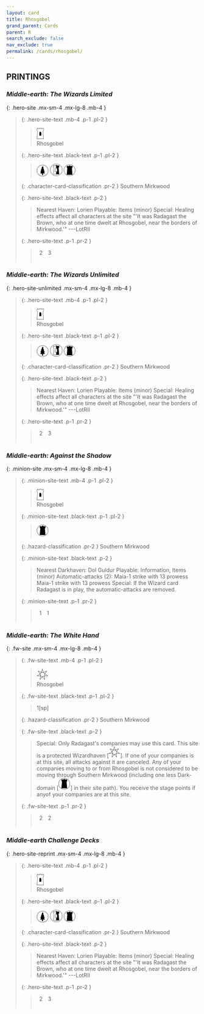 ```yaml
---
layout: card
title: Rhosgobel
grand_parent: Cards
parent: R
search_exclude: false
nav_exclude: true
permalink: /cards/rhosgobel/
---
```


## PRINTINGS


### _Middle-earth: The Wizards Limited_

{: .hero-site .mx-sm-4 .mx-lg-8 .mb-4 }
> {: .hero-site-text .mb-4 .p-1 .pl-2 }
> > <div class="card-mp"><img src="/assets/images/free-hold.svg"></div>
> > <div class="character-card-name">Rhosgobel</div>
>
> {: .hero-site-text .black-text .p-1 .pl-2 }
> > ![](/assets/images/wilderness.svg) ![](/assets/images/border-land.svg) ![](/assets/images/dark-domain.svg)
>
> {: .character-card-classification .pr-2 }
> Southern Mirkwood
>
> {: .hero-site-text .black-text .p-2 }
> > Nearest Haven: Lorien Playable: Items (minor) Special: Healing effects affect all characters at the site  "'It was Radagast the Brown, who at one time dwelt at Rhosgobel, near the borders of Mirkwood.'" ---LotRII 
> 
> {: .hero-site-text .p-1 .pr-2 }
> > <div class="hero-site-draw"><span class="hero-you-draw">&ensp;2&ensp;</span><span class="hero-opp-draw">&ensp;3&ensp;</span></div>
> > <div class="card-corruption">&nbsp;</div>

### _Middle-earth: The Wizards Unlimited_

{: .hero-site-unlimited .mx-sm-4 .mx-lg-8 .mb-4 }
> {: .hero-site-text .mb-4 .p-1 .pl-2 }
> > <div class="card-mp"><img src="/assets/images/free-hold.svg"></div>
> > <div class="character-card-name">Rhosgobel</div>
>
> {: .hero-site-text .black-text .p-1 .pl-2 }
> > ![](/assets/images/wilderness.svg) ![](/assets/images/border-land.svg) ![](/assets/images/dark-domain.svg)
>
> {: .character-card-classification .pr-2 }
> Southern Mirkwood
>
> {: .hero-site-text .black-text .p-2 }
> > Nearest Haven: Lorien Playable: Items (minor) Special: Healing effects affect all characters at the site  "'It was Radagast the Brown, who at one time dwelt at Rhosgobel, near the borders of Mirkwood.'" ---LotRII 
> 
> {: .hero-site-text .p-1 .pr-2 }
> > <div class="hero-site-draw"><span class="hero-you-draw">&ensp;2&ensp;</span><span class="hero-opp-draw">&ensp;3&ensp;</span></div>
> > <div class="card-corruption">&nbsp;</div>

### _Middle-earth: Against the Shadow_

{: .minion-site .mx-sm-4 .mx-lg-8 .mb-4 }
> {: .minion-site-text .mb-4 .p-1 .pl-2 }
> > <div class="card-mp"><img src="/assets/images/free-hold.svg"></div>
> > <div class="card-name">Rhosgobel</div>
>
> {: .minion-site-text .black-text .p-1 .pl-2 }
> > ![](/assets/images/dark-domain.svg)
>
> {: .hazard-classification .pr-2 }
> Southern Mirkwood
>
> {: .minion-site-text .black-text .p-2 }
> > Nearest Darkhaven: Dol Guldur  Playable: Information, Items (minor) Automatic-attacks (2):  Maia-1 strike with 13 prowess Maia-1 strike with 13 prowess Special: If the Wizard card Radagast is in play, the automatic-attacks are removed. 
> 
> {: .minion-site-text .p-1 .pr-2 }
> > <div class="hero-site-draw"><span class="minion-you-draw">&ensp;1&ensp;</span><span class="minion-opp-draw">&ensp;1&ensp;</span></div>
> > <div class="card-corruption">&nbsp;</div>

### _Middle-earth: The White Hand_

{: .fw-site .mx-sm-4 .mx-lg-8 .mb-4 }
> {: .fw-site-text .mb-4 .p-1 .pl-2 }
> > <div class="card-mp"><img src="/assets/images/free-haven.svg"></div>
> > <div class="card-name">Rhosgobel</div>
>
> {: .fw-site-text .black-text .p-1 .pl-2 }
> > 1[sp]
>
> {: .hazard-classification .pr-2 }
> Southern Mirkwood
>
> {: .fw-site-text .black-text .p-2 }
> > Special: Only Radagast's companies may use this card. This site is a protected Wizardhaven \[![](/assets/images/free-haven.svg)]. If one of your companies is at this site, all attacks against it are canceled. Any of your companies moving to or from Rhosgobel is not considered to be moving through Southern Mirkwood (including one less Dark-domain \[![](/assets/images/dark-domain.svg)] in their site path). You receive the stage points if anyof your companies are at this site.  
> 
> {: .fw-site-text .p-1 .pr-2 }
> > <div class="hero-site-draw"><span class="minion-you-draw">&ensp;2&ensp;</span><span class="minion-opp-draw">&ensp;2&ensp;</span></div>
> > <div class="card-corruption">&nbsp;</div>

### _Middle-earth Challenge Decks_

{: .hero-site-reprint .mx-sm-4 .mx-lg-8 .mb-4 }
> {: .hero-site-text .mb-4 .p-1 .pl-2 }
> > <div class="card-mp"><img src="/assets/images/free-hold.svg"></div>
> > <div class="character-card-name">Rhosgobel</div>
>
> {: .hero-site-text .black-text .p-1 .pl-2 }
> > ![](/assets/images/wilderness.svg) ![](/assets/images/border-land.svg) ![](/assets/images/dark-domain.svg)
>
> {: .character-card-classification .pr-2 }
> Southern Mirkwood
>
> {: .hero-site-text .black-text .p-2 }
> > Nearest Haven: Lorien Playable: Items (minor) Special: Healing effects affect all characters at the site  "'It was Radagast the Brown, who at one time dwelt at Rhosgobel, near the borders of Mirkwood.'" ---LotRII 
> 
> {: .hero-site-text .p-1 .pr-2 }
> > <div class="hero-site-draw"><span class="hero-you-draw">&ensp;2&ensp;</span><span class="hero-opp-draw">&ensp;3&ensp;</span></div>
> > <div class="card-corruption">&nbsp;</div>
